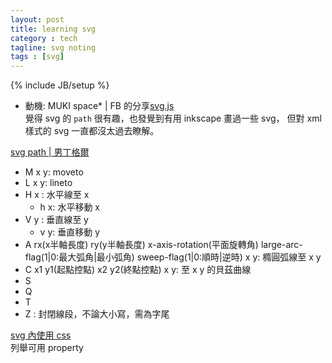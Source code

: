 ```yaml
---
layout: post
title: learning svg
category : tech
tagline: svg noting
tags : [svg]
---
```

{% include JB/setup %}

+ 動機: MUKI space* | FB 的分享[svg.js](https://www.facebook.com/mukispace/posts/10151986711005833)  
    覺得 svg 的 `path` 很有趣，也發覺到有用 inkscape 畫過一些 svg，
    但對 xml 樣式的 svg 一直都沒太過去瞭解。

[svg path | 男丁格爾](http://abgne.tw/svg/svg-getting-started/svg-shape-path.html)

+ M x y: moveto
+ L x y: lineto
+ H x  : 水平線至 x
    + h x: 水平移動 x
+ V y  : 垂直線至 y
    + v y: 垂直移動 y
+ A rx(x半軸長度) ry(y半軸長度) x-axis-rotation(平面旋轉角) large-arc-flag(1|0:最大弧角|最小弧角) sweep-flag(1|0:順時|逆時) x y: 橢圓弧線至 x y
+ C x1 y1(起點控點) x2 y2(終點控點) x y: 至 x y 的貝茲曲線
+ S
+ Q
+ T
+ Z : 封閉線段，不論大小寫，需為字尾


[svg 內使用 css](http://tutorials.jenkov.com/svg/svg-and-css.html)  
列舉可用 property
